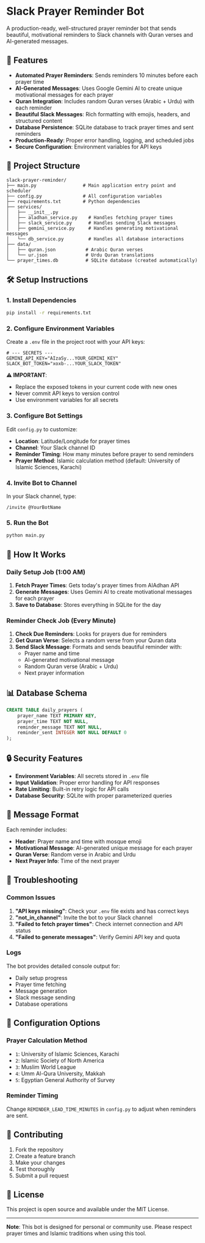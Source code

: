 # Slack Prayer Reminder Bot

A production-ready, well-structured prayer reminder bot that sends beautiful, motivational reminders to Slack channels with Quran verses and AI-generated messages.

## 🚀 Features

- **Automated Prayer Reminders**: Sends reminders 10 minutes before each prayer time
- **AI-Generated Messages**: Uses Google Gemini AI to create unique motivational messages for each prayer
- **Quran Integration**: Includes random Quran verses (Arabic + Urdu) with each reminder
- **Beautiful Slack Messages**: Rich formatting with emojis, headers, and structured content
- **Database Persistence**: SQLite database to track prayer times and sent reminders
- **Production-Ready**: Proper error handling, logging, and scheduled jobs
- **Secure Configuration**: Environment variables for API keys

## 📁 Project Structure

```
slack-prayer-reminder/
├── main.py                 # Main application entry point and scheduler
├── config.py               # All configuration variables
├── requirements.txt        # Python dependencies
├── services/
│   ├── __init__.py
│   ├── aladhan_service.py    # Handles fetching prayer times
│   ├── slack_service.py      # Handles sending Slack messages
│   ├── gemini_service.py     # Handles generating motivational messages
│   └── db_service.py         # Handles all database interactions
├── data/
│   ├── quran.json           # Arabic Quran verses
│   └── ur.json              # Urdu Quran translations
└── prayer_times.db          # SQLite database (created automatically)
```

## 🛠️ Setup Instructions

### 1. Install Dependencies

```bash
pip install -r requirements.txt
```

### 2. Configure Environment Variables

Create a `.env` file in the project root with your API keys:

```env
# --- SECRETS ---
GEMINI_API_KEY="AIzaSy...YOUR_GEMINI_KEY"
SLACK_BOT_TOKEN="xoxb-...YOUR_SLACK_TOKEN"
```

**⚠️ IMPORTANT**: 
- Replace the exposed tokens in your current code with new ones
- Never commit API keys to version control
- Use environment variables for all secrets

### 3. Configure Bot Settings

Edit `config.py` to customize:
- **Location**: Latitude/Longitude for prayer times
- **Channel**: Your Slack channel ID
- **Reminder Timing**: How many minutes before prayer to send reminders
- **Prayer Method**: Islamic calculation method (default: University of Islamic Sciences, Karachi)

### 4. Invite Bot to Channel

In your Slack channel, type:
```
/invite @YourBotName
```

### 5. Run the Bot

```bash
python main.py
```

## 🔧 How It Works

### Daily Setup Job (1:00 AM)
1. **Fetch Prayer Times**: Gets today's prayer times from AlAdhan API
2. **Generate Messages**: Uses Gemini AI to create motivational messages for each prayer
3. **Save to Database**: Stores everything in SQLite for the day

### Reminder Check Job (Every Minute)
1. **Check Due Reminders**: Looks for prayers due for reminders
2. **Get Quran Verse**: Selects a random verse from your Quran data
3. **Send Slack Message**: Formats and sends beautiful reminder with:
   - Prayer name and time
   - AI-generated motivational message
   - Random Quran verse (Arabic + Urdu)
   - Next prayer information

## 📊 Database Schema

```sql
CREATE TABLE daily_prayers (
    prayer_name TEXT PRIMARY KEY,
    prayer_time TEXT NOT NULL,
    reminder_message TEXT NOT NULL,
    reminder_sent INTEGER NOT NULL DEFAULT 0
);
```

## 🔒 Security Features

- **Environment Variables**: All secrets stored in `.env` file
- **Input Validation**: Proper error handling for API responses
- **Rate Limiting**: Built-in retry logic for API calls
- **Database Security**: SQLite with proper parameterized queries

## 🎨 Message Format

Each reminder includes:
- **Header**: Prayer name and time with mosque emoji
- **Motivational Message**: AI-generated unique message for each prayer
- **Quran Verse**: Random verse in Arabic and Urdu
- **Next Prayer Info**: Time of the next prayer

## 🚨 Troubleshooting

### Common Issues

1. **"API keys missing"**: Check your `.env` file exists and has correct keys
2. **"not_in_channel"**: Invite the bot to your Slack channel
3. **"Failed to fetch prayer times"**: Check internet connection and API status
4. **"Failed to generate messages"**: Verify Gemini API key and quota

### Logs

The bot provides detailed console output for:
- Daily setup progress
- Prayer time fetching
- Message generation
- Slack message sending
- Database operations

## 📝 Configuration Options

### Prayer Calculation Method
- `1`: University of Islamic Sciences, Karachi
- `2`: Islamic Society of North America
- `3`: Muslim World League
- `4`: Umm Al-Qura University, Makkah
- `5`: Egyptian General Authority of Survey

### Reminder Timing
Change `REMINDER_LEAD_TIME_MINUTES` in `config.py` to adjust when reminders are sent.

## 🤝 Contributing

1. Fork the repository
2. Create a feature branch
3. Make your changes
4. Test thoroughly
5. Submit a pull request

## 📄 License

This project is open source and available under the MIT License.

---

**Note**: This bot is designed for personal or community use. Please respect prayer times and Islamic traditions when using this tool.